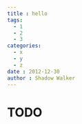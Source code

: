 ```yaml
---
title : hello
tags:
  - 1
  - 2
  - 3
categories: 
  - x
  - y
  - z
date : 2012-12-30
author : Shadow Walker
---
```


# TODO 